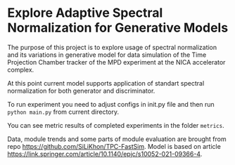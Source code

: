 # Explore Adaptive Spectral Normalization for Generative Models
The purpose of this project is to explore usage of spectral normalization and its variations in generative model for data simulation of the Time Projection Chamber tracker of
the MPD experiment at the NICA accelerator complex.

At this point current model supports application of standart spectral normalization for both generator and discriminator.

To run experiment you need to adjust configs in init.py file and then run `python main.py` from current directory.

You can see metric results of completed experiments in the folder `metrics`. 

Data, module trends and some parts of module evaluation are brought from repo https://github.com/SiLiKhon/TPC-FastSim. Model is based on article https://link.springer.com/article/10.1140/epjc/s10052-021-09366-4.
